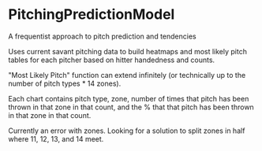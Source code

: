 # PitchingPredictionModel
A frequentist approach to pitch prediction and tendencies

Uses current savant pitching data to build heatmaps and most likely pitch tables for each pitcher based on hitter handedness and counts.

"Most Likely Pitch" function can extend infinitely (or technically up to the number of pitch types * 14 zones).

Each chart contains pitch type, zone, number of times that pitch has been thrown in that zone in that count, and the % that that pitch has been thrown in that zone in that count.

Currently an error with zones. Looking for a solution to split zones in half where 11, 12, 13, and 14 meet.
